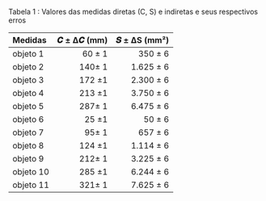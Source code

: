 Tabela 1 : Valores das medidas diretas (C, S) e indiretas e seus respectivos erros

| Medidas   |   𝑪 ± ∆𝑪 (mm) |  𝑺 ± ∆S (mm²) |
|:----------|---------------:|--------------:|
| objeto 1  |          60 ± 1|        350 ± 6|
| objeto 2  |          140± 1|      1.625 ± 6|
| objeto 3  |          172 ±1|      2.300 ± 6|
| objeto 4  |          213 ±1|      3.750 ± 6|
| objeto 5  |          287± 1|      6.475 ± 6|
| objeto 6  |           25 ±1|         50 ± 6|
| objeto 7  |           95± 1|        657 ± 6|
| objeto 8  |          124 ±1|      1.114 ± 6|
| objeto 9  |          212± 1|      3.225 ± 6|
| objeto 10 |          285 ±1|      6.244 ± 6|
| objeto 11 |          321± 1|      7.625 ± 6|
